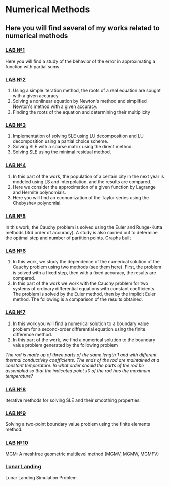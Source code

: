 # Numerical Methods

## Here you will find several of my works related to numerical methods

### [LAB №1](https://github.com/ALex2002Sim/NumericalMeth/blob/main/lab1Simakov.ipynb)
Here you will find a study of the behavior of the error in approximating a function with partial sums.

### [LAB №2](https://github.com/ALex2002Sim/NumericalMeth/blob/main/lab2Simakov.ipynb)
1. Using a simple iteration method, the roots of a real equation are sought with a given accuracy.
2. Solving a nonlinear equation by Newton's method and simplified Newton's method with a given accuracy.
3. Finding the roots of the equation and determining their multiplicity

### [LAB №3](https://github.com/ALex2002Sim/NumericalMeth/blob/main/lab3Simakov.ipynb)
1. Implementation of solving SLE using LU decomposition and LU decomposition using a partial choice scheme.
2. Solving SLE with a sparse matrix using the direct method.
3. Solving SLE using the minimal residual method.

### [LAB №4](https://github.com/ALex2002Sim/NumericalMeth/blob/main/lab5.ipynb)
1. In this part of the work, the population of a certain city in the next year is modeled using LS and interpolation, and the results are compared.
2. Here we consider the approximation of a given function by Lagrange and Hermite polynomials.
3. Here you will find an economization of the Taylor series using the Chebyshev polynomial.

### [LAB №5](https://github.com/ALex2002Sim/NumericalMeth/blob/main/lab6Simakov.ipynb)
In this work, the Cauchy problem is solved using the Euler and Runge-Kutta methods (3rd order of accuracy). A study is also carried out to determine the optimal step and number of partition points. Graphs built

### [LAB №6](https://github.com/ALex2002Sim/NumericalMeth/blob/main/lab7Simakov.ipynb)
1. In this work, we study the dependence of the numerical solution of the Cauchy problem using two methods (see [them here](https://github.com/ALex2002Sim/NumericalMeth/blob/main/lab6Simakov.ipynb)). First, the problem is solved with a fixed step, then with a fixed accuracy, the results are compared.
2. In this part of the work we work with the Cauchy problem for two systems of ordinary differential equations with constant coefficients. The problem is solved by the Euler method, then by the implicit Euler method. The following is a comparison of the results obtained.

### [LAB №7](https://github.com/ALex2002Sim/NumericalMeth/blob/main/lab8Simakov.ipynb)
1. In this work you will find a numerical solution to a boundary value problem for a second-order differential equation using the finite difference method.
2. In this part of the work, we find a numerical solution to the boundary value problem generated by the following problem

_The rod is made up of three parts of the same length 1 and with different thermal conductivity coefficients. The ends of the rod are maintained at a constant temperature. In what order should the parts of the rod be assembled so that the indicated point x0 of the rod has the maximum temperature?_

### [LAB №8](https://github.com/ALex2002Sim/NumericalMeth/blob/main/lab1Sem9New.ipynb)
Iterative methods for solving SLE and their smoothing properties.

### [LAB №9](https://github.com/ALex2002Sim/NumericalMeth/blob/main/lab2Sem9.ipynb)
Solving a two-point boundary value problem using the finite elements method.

### [LAB №10](https://github.com/ALex2002Sim/NumericalMeth/blob/main/lab3Sem9.ipynb)
MGM: A meshfree geometric multilevel method (MGMV, MGMW, MGMFV)

### [Lunar Landing](https://github.com/ALex2002Sim/NumericalMeth/blob/main/MoonLanding.ipynb)
Lunar Landing Simulation Problem
